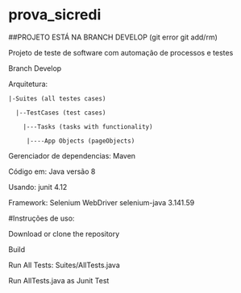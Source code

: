 # prova_sicredi 

##PROJETO ESTÁ NA BRANCH DEVELOP (git error git add/rm)

Projeto de teste de software com automação de processos e testes

Branch Develop

Arquitetura:

    |-Suites (all testes cases)

      |--TestCases (test cases)

        |---Tasks (tasks with functionality)

         |----App Objects (pageObjects)
Gerenciador de dependencias:  Maven

Código em: Java versão 8

Usando: junit 4.12

Framework: Selenium WebDriver selenium-java 3.141.59

#Instruções de uso:

Download or clone the repository

Build

Run All Tests: Suites/AllTests.java

Run AllTests.java as Junit Test
